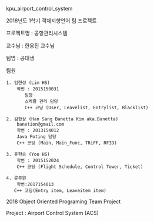 kpu_airport_control_system

2018년도 1학기 객체지향언어 팀 프로젝트

프로젝트명 : 공항관리시스템

교수님 : 한웅진 교수님

팀명 : 공대생

팀원
    
    1. 임현성 (Lim HS)
        학번 : 2015150031
           팀장
           스케쥴 관리 담당
           C++ 코딩 (User, Leavelist, Entrylist, Blacklist)

    2. 김한상 (Han Sang Banetta Kim aka.Banetta)
        banetion@gmail.com
        학번 : 2013154012
        Java Poting 담당
        C++ 코딩 (Main, Main_Func, TRiFF, RFID)

    3. 유현승 (Yoo HS)
        학번 : 2015152024
        C++ 코딩 (Flight Schedule, Control Tower, Ticket)
    
    4. 류무원
        학번:2017154013
       C++ 코딩(Entry item, Leaveitem item)

2018 Object Oriented Programing Team Project

Project : Airport Control System (ACS)

